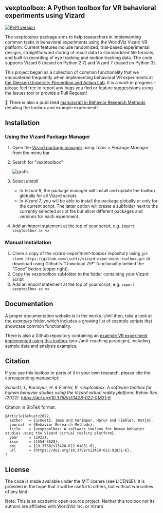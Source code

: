 ## vexptoolbox: A Python toolbox for VR behavioral experiments using Vizard

[![PyPI version](https://badge.fury.io/py/vexptoolbox.svg)](https://badge.fury.io/py/vexptoolbox)

The *vexptoolbox* package aims to help researchers in implementing common tasks in behavioral experiments using the WorldViz Vizard VR platform. Current features include randomized, trial-based experimental designs, straightforward storing of result data to standardized file formats, and built-in recording of eye tracking and motion tracking data. The code supports Vizard 6 (based on Python 2.7) and Vizard 7 (based on Python 3). 

This project began as a collection of common functionality that we encountered frequently when implementing behavioral VR experiments at [the Giessen University Perception and Action Lab](https://www.uni-giessen.de/fbz/fb06/psychologie/abt/allgemeine-psychologie/wh). It is a work in progress - please feel free to report any bugs you find or feature suggestsions using the Issues tool or provide a Pull Request! 

📃 There is also a published [manuscript in Behavior Research Methods](https://link.springer.com/article/10.3758/s13428-022-01831-6) detailing the toolbox and example experiment!

## Installation

### Using the Vizard Package Manager

1. Open the [Vizard package manager](https://docs.worldviz.com/vizard/latest/#Package_Manager.htm) using *Tools > Package Manager* from the menu bar
2. Search for "vexptoolbox" 

    ![grafik](https://user-images.githubusercontent.com/7711674/156032118-87a3875d-d431-4673-97a9-e6b1389e67ba.png)

3. Select *Install*
    - In *Vizard 6*, the package manager will install and update the toolbox globally for all Vizard scripts
    - In *Vizard 7*, you will be able to install the package globally or only for the current script. The latter option will create a subfolder next to the currently selected script file but allow different packages and versions for each experiment.

4. Add an *import* statement at the top of your script, e.g. `import vexptoolbox as vx`

### Manual Installation

1. Clone a copy of the *vizard-experiment-toolbox* repository using ```git clone https://github.com/ischtz/vizard-experiment-toolbox.git``` or download using Github's "Download ZIP" functionality behind the "Code" button (upper right).
2. Copy the *vexptoolbox* subfolder to the folder containing your Vizard script
3. Add an *import* statement at the top of your script, e.g. `import vexptoolbox as vx`


## Documentation

A proper documentation website is in the works. Until then, take a look at the *examples* folder, which includes a growing list of example scripts that showcase common functionality. 

There is also a Github repository containing an [example VR experiment implemented using this toolbox](https://github.com/ischtz/proantireach-vizard) (pro-/anti-reaching paradigm), including sample data and analysis examples. 


## Citation

If you use this toolbox or parts of it in your own research, please cite the corresponding manuscript: 

*Schuetz, I., Karimpur, H. & Fiehler, K. vexptoolbox: A software toolbox for human behavior studies using the Vizard virtual reality platform. Behav Res (2022). https://doi.org/10.3758/s13428-022-01831-6*

Citation in BibTeX format:
```
@Article{Schuetz2022,
  author   = {Schuetz, Immo and Karimpur, Harun and Fiehler, Katja},
  journal  = {Behavior Research Methods},
  title    = {vexptoolbox: A software toolbox for human behavior studies using the Vizard virtual reality platform},
  year     = {2022},
  issn     = {1554-3528},
  doi      = {10.3758/s13428-022-01831-6},
  url      = {https://doi.org/10.3758/s13428-022-01831-6},
}
```


## License

The code is made available under the MIT license (see LICENSE). It is provided in the hope that it will be useful to others, but without warranties of any kind!

Note: This is an academic open-source project. Neither this toolbox nor its authors are affiliated with WorldViz Inc. or Vizard. 
